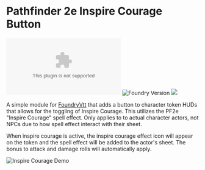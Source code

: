 # Pathfinder 2e Inspire Courage Button
![GitHub release (latest by date)](https://img.shields.io/github/downloads/gsimon2/pf2e-inspire-courage/latest/module.zip)
![Foundry Version](https://img.shields.io/badge/dynamic/json?color=orange&label=Foundry%20Version&query=compatibleCoreVersion&url=https%3A%2F%2Fraw.githubusercontent.com%2Fgsimon2%2Fpf2e-inspire-courage%2Fmain%2Fmodule.json)
[![](https://img.shields.io/badge/Buy%20Me%20A%20Coffee-%243-blue)](https://www.buymeacoffee.com/gsimon2)

A simple module for [FoundryVtt](https://foundryvtt.com/) that adds a button to character token HUDs that allows for the toggling of Inspire Courage. This utilizes the PF2e "Inspire Courage" spell effect. Only applies to to actual character actors, not NPCs due to how spell effect interact with their sheet.

When inspire courage is active, the inspire courage effect icon will appear on the token and the spell effect will be added to the actor's sheet. The bonus to attack and damage rolls will automatically apply.

![Inspire Courage Demo](./demo.gif)
